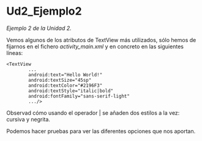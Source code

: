 # Ud2_Ejemplo2
_Ejemplo 2 de la Unidad 2._

Vemos algunos de los atributos de TextView más utilizados, sólo hemos de fijarnos en el fichero _activity_main.xml_ y en concreto en las siguientes líneas:  

```
<TextView
        ...
        android:text="Hello World!"
        android:textSize="45sp"
        android:textColor="#2196F3"
        android:textStyle="italic|bold"
        android:fontFamily="sans-serif-light"
        .../>
```
Observad cómo usando el operador | se añaden dos estilos a la vez: cursiva y negrita.

Podemos hacer pruebas para ver las diferentes opciones que nos aportan.
